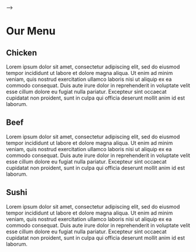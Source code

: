 <html>
<head>
<meta charset="utf-8">
<meta http-equiv="X-UA-Compatible" content="IE-edge">
<meta name="viewport" content="width=device-width, initial-scale=1">
<link rel="stylesheet" href="New (1).css">-->
<title>Assignment Solution for Module 2</title>
</head>
<body>
 <h1>Our Menu</h1>

 <div class="col-lg-4 col-md-6 col-sm-12">
  <div class="section">
  	<h2 class="chicken">Chicken</h2>
  	<p>Lorem ipsum dolor sit amet, consectetur adipiscing elit, sed do eiusmod tempor incididunt ut labore et dolore magna aliqua. Ut enim ad minim veniam, quis nostrud exercitation ullamco laboris nisi ut aliquip ex ea commodo consequat. Duis aute irure dolor in reprehenderit in voluptate velit esse cillum dolore eu fugiat nulla pariatur. Excepteur sint occaecat cupidatat non proident, sunt in culpa qui officia deserunt mollit anim id est laborum.</p>
  </div>
 </div>

 <div class="col-lg-4 col-md-6 col-sm-12">
   <div class="section">
 	<h2 class="beef">Beef</h2>
 	<p>Lorem ipsum dolor sit amet, consectetur adipiscing elit, sed do eiusmod tempor incididunt ut labore et dolore magna aliqua. Ut enim ad minim veniam, quis nostrud exercitation ullamco laboris nisi ut aliquip ex ea commodo consequat. Duis aute irure dolor in reprehenderit in voluptate velit esse cillum dolore eu fugiat nulla pariatur. Excepteur sint occaecat cupidatat non proident, sunt in culpa qui officia deserunt mollit anim id est laborum.</p>
  </div>
 </div>

 <div class="col-lg-4 col-md-12 col-sm-12">
   <div class="section">
 	<h2 class="sushi">Sushi</h2>
 	<p>Lorem ipsum dolor sit amet, consectetur adipiscing elit, sed do eiusmod tempor incididunt ut labore et dolore magna aliqua. Ut enim ad minim veniam, quis nostrud exercitation ullamco laboris nisi ut aliquip ex ea commodo consequat. Duis aute irure dolor in reprehenderit in voluptate velit esse cillum dolore eu fugiat nulla pariatur. Excepteur sint occaecat cupidatat non proident, sunt in culpa qui officia deserunt mollit anim id est laborum.</p>
  </div>
 </div>
</body>
</html>
